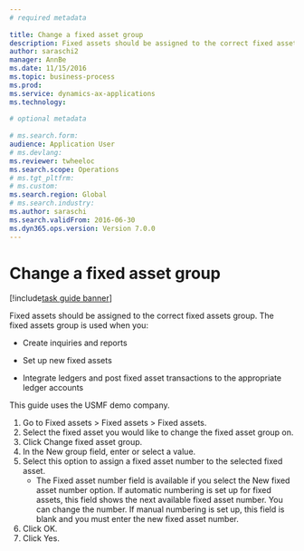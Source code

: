 ```yaml
--- 
# required metadata 
 
title: Change a fixed asset group
description: Fixed assets should be assigned to the correct fixed assets group. 
author: saraschi2
manager: AnnBe 
ms.date: 11/15/2016
ms.topic: business-process 
ms.prod:  
ms.service: dynamics-ax-applications 
ms.technology:  
 
# optional metadata 
 
# ms.search.form:   
audience: Application User 
# ms.devlang:  
ms.reviewer: twheeloc
ms.search.scope: Operations 
# ms.tgt_pltfrm:  
# ms.custom:  
ms.search.region: Global
# ms.search.industry: 
ms.author: saraschi
ms.search.validFrom: 2016-06-30 
ms.dyn365.ops.version: Version 7.0.0 
---
```

# Change a fixed asset group

[!include[task guide banner](../../includes/task-guide-banner.md)]

Fixed assets should be assigned to the correct fixed assets group. The fixed assets group is used when you:
 - Create inquiries and reports
 - Set up new fixed assets
 - Integrate ledgers and post fixed asset transactions to the appropriate ledger accounts
This guide uses the USMF demo company.

1. Go to Fixed assets > Fixed assets > Fixed assets.
2. Select the fixed asset you would like to change the fixed asset group on.
3. Click Change fixed asset group.
4. In the New group field, enter or select a value.
5. Select this option to assign a fixed asset number to the selected fixed asset.
    * The Fixed asset number field is available if you select the New fixed asset number option.   If automatic numbering is set up for fixed assets, this field shows the next available fixed asset number. You can change the number.   If manual numbering is set up, this field is blank and you must enter the new fixed asset number.     
6. Click OK.
7. Click Yes.

